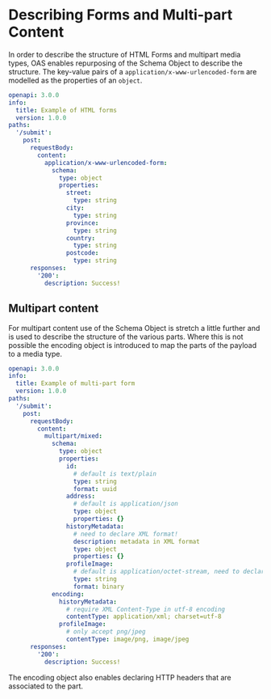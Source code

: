 # Describing Forms and Multi-part Content

In order to describe the structure of HTML Forms and multipart media types, OAS enables repurposing of the Schema Object to describe the structure.  The key-value pairs of a `application/x-www-urlencoded-form` are modelled as the properties of an `object`.

```yaml
openapi: 3.0.0
info:
  title: Example of HTML forms
  version: 1.0.0
paths:
  '/submit':
    post:
      requestBody:
        content:
          application/x-www-urlencoded-form:
            schema:
              type: object
              properties:
                street:
                  type: string
                city:
                  type: string
                province:
                  type: string
                country:
                  type: string
                postcode:
                  type: string
      responses:
        '200':
          description: Success!
```

## Multipart content

For multipart content use of the Schema Object is stretch a little further and is used to describe the structure of the various parts. Where this is not possible the encoding object is introduced to map the parts of the payload to a media type.  

```yaml
openapi: 3.0.0
info:
  title: Example of multi-part form
  version: 1.0.0
paths:
  '/submit':
    post:
      requestBody:
        content:
          multipart/mixed:
            schema:
              type: object
              properties:
                id:
                  # default is text/plain
                  type: string
                  format: uuid
                address:
                  # default is application/json
                  type: object
                  properties: {}
                historyMetadata:
                  # need to declare XML format!
                  description: metadata in XML format
                  type: object
                  properties: {}
                profileImage:
                  # default is application/octet-stream, need to declare an image type only!
                  type: string
                  format: binary
            encoding:
              historyMetadata:
                # require XML Content-Type in utf-8 encoding
                contentType: application/xml; charset=utf-8
              profileImage:
                # only accept png/jpeg
                contentType: image/png, image/jpeg
      responses:
        '200':
          description: Success!
```

The encoding object also enables declaring HTTP headers that are associated to the part.